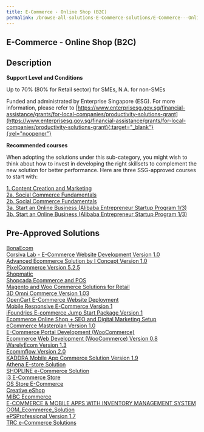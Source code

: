 ```yaml
---
title: E-Commerce - Online Shop (B2C)
permalink: /browse-all-solutions-E-Commerce-solutions/E-Commerce---Online-Shop--B2C-
---
```


## E-Commerce - Online Shop (B2C)
## Description

**Support Level and Conditions**

Up to 70% (80% for Retail sector)  for SMEs, N.A. for non-SMEs

Funded and administrated by Enterprise Singapore (ESG). For more information, please refer to
[https://www.enterprisesg.gov.sg/financial-assistance/grants/for-local-companies/productivity-solutions-grant](https://www.enterprisesg.gov.sg/financial-assistance/grants/for-local-companies/productivity-solutions-grant){:target="_blank"}{:rel="noopener"}

**Recommended courses**

When adopting the solutions under this sub-category, you might wish to think about how to invest in developing the right skillsets to complement the new solution for better performance. Here are three SSG-approved courses to start with:

<a href='https://courses.enterprisejobskills.gov.sg/Course_Internet/CourseDetail/Content-Creation-Marketing'  target='_blank' rel='noopener'>1. Content Creation and Marketing</a><br>
<a href='https://courses.enterprisejobskills.gov.sg/Course_Internet/CourseDetail/Social-Commerce-Fundamentals-Synchronous-eLearning'  target='_blank' rel='noopener'>2a. Social Commerce Fundamentals</a><br>
<a href='https://courses.enterprisejobskills.gov.sg/Course_Internet/CourseDetail/Social-Commerce-Fundamentals-Synchronous-eLearning'  target='_blank' rel='noopener'>2b. Social Commerce Fundamentals</a><br>
<a href='https://courses.enterprisejobskills.gov.sg/Course_Internet/CourseDetail/Start-Online-Business-Alibaba-Entrepreneur-Startup-Program-13-2'  target='_blank' rel='noopener'>3a. Start an Online Business (Alibaba Entrepreneur Startup Program 1/3)</a><br>
<a href='https://courses.enterprisejobskills.gov.sg/Course_Internet/CourseDetail/Start-Online-Business-Alibaba-Entrepreneur-Startup-Program-13-2'  target='_blank' rel='noopener'>3b. Start an Online Business (Alibaba Entrepreneur Startup Program 1/3)</a><br>

## Pre-Approved Solutions

<a href='/productivity-solutions-grant/solutionrepo/solution248' target='_blank'>BonaEcom</a><br>
<a href='/productivity-solutions-grant/solutionrepo/solution307' target='_blank'>Corsiva Lab - E-Commerce Website Development Version 1.0 </a><br>
<a href='/productivity-solutions-grant/solutionrepo/solution466' target='_blank'>Advanced Ecommerce Solution by I Concept Version 1.0 </a><br>
<a href='/productivity-solutions-grant/solutionrepo/solution708' target='_blank'>PixelCommerce Version 5.2.5</a><br>
<a href='/productivity-solutions-grant/solutionrepo/solution782' target='_blank'>Shopmatic</a><br>
<a href='/productivity-solutions-grant/solutionrepo/solution930' target='_blank'>Shopcada Ecommerce and POS</a><br>
<a href='/productivity-solutions-grant/solutionrepo/solution1242' target='_blank'>Magento and Woo Commerce Solutions for Retail</a><br>
<a href='/productivity-solutions-grant/solutionrepo/solution1389' target='_blank'>3D Omni Commerce Version 1.03</a><br>
<a href='/productivity-solutions-grant/solutionrepo/solution1445' target='_blank'>OpenCart E-Commerce Website Deployment</a><br>
<a href='/productivity-solutions-grant/solutionrepo/solution1525' target='_blank'>Mobile Responsive E-Commerce Version 1</a><br>
<a href='/productivity-solutions-grant/solutionrepo/solution1670' target='_blank'>iFoundries E-commerce Jump Start Package Version 1</a><br>
<a href='/productivity-solutions-grant/solutionrepo/solution1814' target='_blank'>Ecommerce Online Shop + SEO and Digital Marketing Setup</a><br>
<a href='/productivity-solutions-grant/solutionrepo/solution2088' target='_blank'>eCommerce Masterplan Version 1.0</a><br>
<a href='/productivity-solutions-grant/solutionrepo/solution2101' target='_blank'>E-Commerce Portal Development (WooCommerce)</a><br>
<a href='/productivity-solutions-grant/solutionrepo/solution2109' target='_blank'>Ecommerce Web Development (WooCommerce) Version 0.8</a><br>
<a href='/productivity-solutions-grant/solutionrepo/solution2195' target='_blank'>WarelyEcom Version 1.3</a><br>
<a href='/productivity-solutions-grant/solutionrepo/solution2261' target='_blank'>Ecommflow Version 2.0</a><br>
<a href='/productivity-solutions-grant/solutionrepo/solution2267' target='_blank'>KADDRA Mobile App Commerce Solution Version 1.9</a><br>
<a href='/productivity-solutions-grant/solutionrepo/solution2301' target='_blank'>Athena E-store Solution</a><br>
<a href='/productivity-solutions-grant/solutionrepo/solution2323' target='_blank'>SHOPLINE e-Commerce Solution</a><br>
<a href='/productivity-solutions-grant/solutionrepo/solution2355' target='_blank'>i3 E-Commerce Store</a><br>
<a href='/productivity-solutions-grant/solutionrepo/solution2414' target='_blank'>OS Store E-Commerce</a><br>
<a href='/productivity-solutions-grant/solutionrepo/solution2501' target='_blank'>Creative eShop</a><br>
<a href='/productivity-solutions-grant/solutionrepo/solution2543' target='_blank'>MIBC Ecommerce</a><br>
<a href='/productivity-solutions-grant/solutionrepo/solution2550' target='_blank'>E-COMMERCE & MOBILE APPS WITH INVENTORY MANAGEMENT SYSTEM</a><br>
<a href='/productivity-solutions-grant/solutionrepo/solution2726' target='_blank'>OOM_Ecommerce_Solution</a><br>
<a href='/productivity-solutions-grant/solutionrepo/solution2751' target='_blank'>ePSProfessional Version 1.7</a><br>
<a href='/productivity-solutions-grant/solutionrepo/solution2858' target='_blank'>TRC e-Commerce Solutions</a><br>
